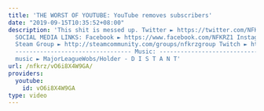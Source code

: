 ```yaml
---
title: 'THE WORST OF YOUTUBE: YouTube removes subscribers'
date: "2019-09-15T10:35:52+08:00"
description: 'This shit is messed up. Twitter ► https://twitter.com/NFKRZAlt ---------------------------------
  SOCIAL MEDIA LINKS: Facebook ► https://www.facebook.com/NFKRZ1 Instagram ► https://instagram.com/roman_nfkrz/
  Steam Group ► http://steamcommunity.com/groups/nfkrzgroup Twitch ► http://www.twitch.tv/nfkrz
  --------------------------------- Music: --------------------------------- Outro
  music ► MajorLeagueWobs/Holder - D I S T A N T'
url: /nfkrz/vO6i8X4W9GA/
providers:
  youtube:
    id: vO6i8X4W9GA
type: video
---
```

